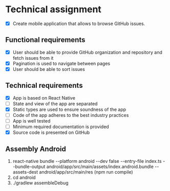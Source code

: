 # Technical assignment

- [x] Create mobile application that allows to browse GitHub issues.

## Functional requirements

- [x] User should be able to provide GitHub organization and repository and fetch issues from it
- [x] Pagination is used to navigate between pages
- [x] User should be able to sort issues

## Technical requirements

- [x] App is based on React Native
- [ ] State and view of the app are separated
- [x] Static types are used to ensure soundness of the app
- [ ] Code of the app adheres to the best industry practices
- [ ] App is well tested
- [ ] Minimum required documentation is provided
- [x] Source code is presented on GitHub

## Assembly Android

1. react-native bundle --platform android --dev false --entry-file index.ts --bundle-output android/app/src/main/assets/index.android.bundle --assets-dest android/app/src/main/res (npm run compile)
2. cd android
3. ./gradlew assembleDebug